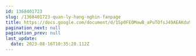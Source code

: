 ```yaml
---
id: 1368401723
slug: /1368401723-quan-ly-hang-nghin-fanpage
title: https://docs.google.com/document/d/1Sp0FEOMowB_aPuTOfsJ49AEAKdu9NbG26Dl78zqo3c8
pagination_next: null
pagination_prev: null
last_update:
  date: 2023-08-16T10:35:28.112Z
---
```


